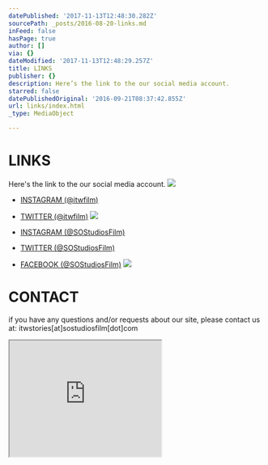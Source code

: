 ```yaml
---
datePublished: '2017-11-13T12:48:30.282Z'
sourcePath: _posts/2016-08-20-links.md
inFeed: false
hasPage: true
author: []
via: {}
dateModified: '2017-11-13T12:48:29.257Z'
title: LINKS
publisher: {}
description: Here’s the link to the our social media account.
starred: false
datePublishedOriginal: '2016-09-21T08:37:42.855Z'
url: links/index.html
_type: MediaObject

---
```

# LINKS

Here's the link to the our social media account.
![](https://the-grid-user-content.s3-us-west-2.amazonaws.com/c3d63b50-d399-4c32-906b-df0fc2e34ab1.png)

- [INSTAGRAM (@itwfilm)][0]  
- [TWITTER (@itwfilm)][1]
![](https://the-grid-user-content.s3-us-west-2.amazonaws.com/5fd9da25-6c4f-4755-ba26-4c3b33938d45.png)

- [INSTAGRAM (@SOStudiosFilm)][2]  
- [TWITTER (@SOStudiosFilm)][3]  
- [FACEBOOK (@SOStudiosFilm)][4]
![](https://the-grid-user-content.s3-us-west-2.amazonaws.com/47ce9dba-d862-4b7b-9e74-1bb82b338cef.png)

# CONTACT

if you have any questions and/or requests about our site, please contact us at: itwstories\[at\]sostudiosfilm\[dot\]com

<iframe src="https://the-grid.github.io/ed-userhtml/?g=eJxtkNFugyAUhu99CsJVmwVxuFrbiS-y7AJBLS0K8WAat-7dR2PTODMuuOD7-HP-U1QDLYu_V1SAHLTzSMDUSwSD5JhSJ9paKBa31ramDkRpKby2fSxt96D0DFQoqKZZis-Ay4LOaSFW94CkEQAcLywcofsBP5maY6XBGTEdK2Pl5YGU8IIIRRo7dMJz3JhRqxULf-wYmO7CJMRb9y8nl3rimJwy0ryknrx-kYNdidLoug9BUhA3VoSlLN_vd3mSHrKMJcnKBmODm7Pdjr0FNbn3DTWfOyxnfbPoizi66l7Za7x8vN3Qx-c2diOcNt8_2_foubdfaOWEVw" height="230" style=""></iframe>



[0]: https://www.instagram.com/itwfilm/ "@itwfilm"
[1]: https://twitter.com/itwfilm "Into the World (@itwfilm) - Twitter"
[2]: https://instagram.com/SOStudiosFilm "SO STUDIOS (@SOStudiosFilm) - Instagram"
[3]: https://twitter.com/SOStudiosFIlm "SO STUDIOS (@SOStudiosFilm) - Twitter"
[4]: https://www.facebook.com/SOStudiosFilm "Facebook (@SOStudiosFilm)"